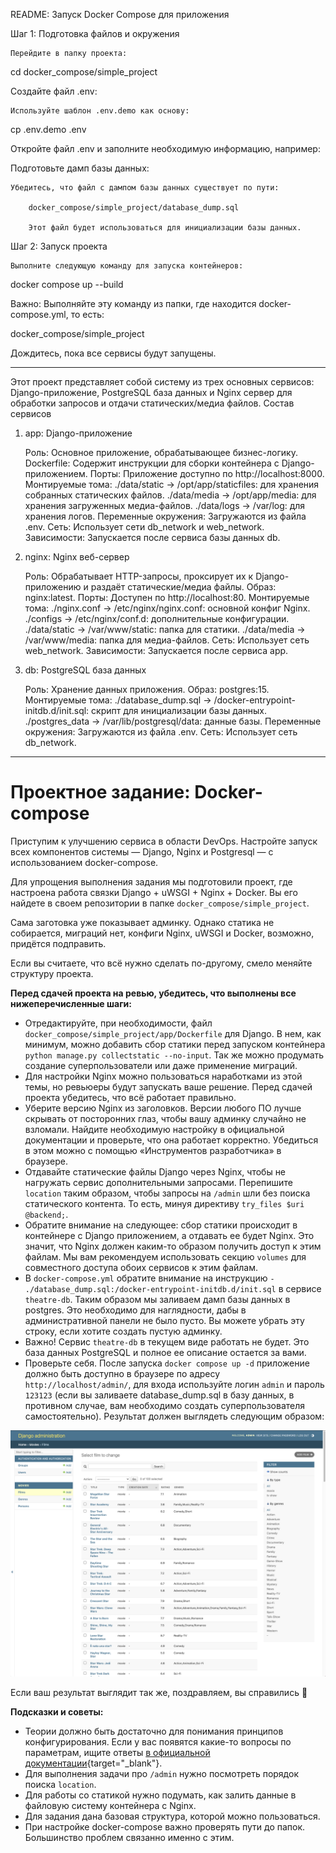 README: Запуск Docker Compose для приложения


Шаг 1: Подготовка файлов и окружения

    Перейдите в папку проекта:

cd docker_compose/simple_project

Создайте файл .env:

    Используйте шаблон .env.demo как основу:

cp .env.demo .env

Откройте файл .env и заполните необходимую информацию, например:

Подготовьте дамп базы данных:

    Убедитесь, что файл с дампом базы данных существует по пути:

        docker_compose/simple_project/database_dump.sql

        Этот файл будет использоваться для инициализации базы данных.

Шаг 2: Запуск проекта

    Выполните следующую команду для запуска контейнеров:

docker compose up --build

Важно: Выполняйте эту команду из папки, где находится docker-compose.yml, то есть:

docker_compose/simple_project

Дождитесь, пока все сервисы будут запущены.


---------------------------
Этот проект представляет собой систему из трех основных сервисов: Django-приложение, PostgreSQL база данных и Nginx сервер для обработки запросов и отдачи статических/медиа файлов.
Состав сервисов
1. app: Django-приложение

    Роль: Основное приложение, обрабатывающее бизнес-логику.
    Dockerfile: Содержит инструкции для сборки контейнера с Django-приложением.
    Порты:
        Приложение доступно по http://localhost:8000.
    Монтируемые тома:
        ./data/static → /opt/app/staticfiles: для хранения собранных статических файлов.
        ./data/media → /opt/app/media: для хранения загруженных медиа-файлов.
        ./data/logs → /var/log: для хранения логов.
    Переменные окружения: Загружаются из файла .env.
    Сеть:
        Использует сети db_network и web_network.
    Зависимости:
        Запускается после сервиса базы данных db.

2. nginx: Nginx веб-сервер

    Роль: Обрабатывает HTTP-запросы, проксирует их к Django-приложению и раздаёт статические/медиа файлы.
    Образ: nginx:latest.
    Порты:
        Доступен по http://localhost:80.
    Монтируемые тома:
        ./nginx.conf → /etc/nginx/nginx.conf: основной конфиг Nginx.
        ./configs → /etc/nginx/conf.d: дополнительные конфигурации.
        ./data/static → /var/www/static: папка для статики.
        ./data/media → /var/www/media: папка для медиа-файлов.
    Сеть:
        Использует сеть web_network.
    Зависимости:
        Запускается после сервиса app.

3. db: PostgreSQL база данных

    Роль: Хранение данных приложения.
    Образ: postgres:15.
    Монтируемые тома:
        ./database_dump.sql → /docker-entrypoint-initdb.d/init.sql: скрипт для инициализации базы данных.
        ./postgres_data → /var/lib/postgresql/data: данные базы.
    Переменные окружения:
        Загружаются из файла .env.
    Сеть:
        Использует сеть db_network.



----------------------

# Проектное задание: Docker-compose

Приступим к улучшению сервиса в области DevOps. Настройте запуск всех компонентов системы — Django, Nginx и Postgresql — с использованием docker-compose.

Для упрощения выполнения задания мы подготовили проект, где настроена работа связки Django + uWSGI + Nginx + Docker. Вы его найдете в своем репозитории в папке `docker_compose/simple_project`.

Сама заготовка уже показывает админку. Однако статика не собирается, миграций нет, конфиги Nginx, uWSGI и Docker, возможно, придётся подправить.

Если вы считаете, что всё нужно сделать по-другому, смело меняйте структуру проекта.

**Перед сдачей проекта на ревью, убедитесь, что выполнены все нижеперечисленные шаги:**

- Отредактируйте, при необходимости, файл `docker_compose/simple_project/app/Dockerfile` для Django. В нем, как минимум, можно добавить сбор статики перед запуском контейнера `python manage.py collectstatic --no-input`. Так же можно продумать создание суперпользователи или даже применение миграций.
- Для настройки Nginx можно пользоваться наработками из этой темы, но ревьюеры будут запускать ваше решение. Перед сдачей проекта убедитесь, что всё работает правильно.
- Уберите версию Nginx из заголовков. Версии любого ПО лучше скрывать от посторонних глаз, чтобы вашу админку случайно не взломали. Найдите необходимую настройку в официальной документации и проверьте, что она работает корректно. Убедиться в этом можно с помощью «Инструментов разработчика» в браузере.
- Отдавайте статические файлы Django через Nginx, чтобы не нагружать сервис дополнительными запросами. Перепишите `location` таким образом, чтобы запросы на `/admin` шли без поиска статического контента. То есть, минуя директиву `try_files $uri @backend;`.
- Обратите внимание на следующее: сбор статики происходит в контейнере с Django приложением, а отдавать ее будет Nginx. Это значит, что Nginx должен каким-то образом получить доступ к этим файлам. Мы вам рекомендуем использовать секцию `volumes` для совместного доступа обоих сервисов к этим файлам.
- В `docker-compose.yml` обратите внимание на инструкцию `- ./database_dump.sql:/docker-entrypoint-initdb.d/init.sql` в сервисе `theatre-db`. Таким образом мы заливаем дамп базы данных в postgres. Это необходимо для наглядности, дабы в административной панели не было пусто. Вы можете убрать эту строку, если хотите создать пустую админку. 
- Важно! Сервис `theatre-db` в текущем виде работать не будет. Это база данных PostgreSQL и полное ее описание остается за вами.
- Проверьте себя. После запуска `docker compose up -d` приложение должно быть доступно в браузере по адресу `http://localhost/admin/`, для входа используйте логин `admin` и пароль `123123` (если вы заливаете database_dump.sql в базу данных, в противном случае, вам необходимо создать суперпользователя самостоятельно). Результат должен выглядеть следующим образом:

![image](django_example.png)

Если ваш результат выглядит так же, поздравляем, вы справились 🎉

**Подсказки и советы:**

- Теории должно быть достаточно для понимания принципов конфигурирования. Если у вас появятся какие-то вопросы по параметрам, ищите ответы [в официальной документации](https://nginx.org/ru/){target="_blank"}.
- Для выполнения задачи про `/admin` нужно посмотреть порядок поиска `location`.
- Для работы со статикой нужно подумать, как залить данные в файловую систему контейнера с Nginx.
- Для задания дана базовая структура, которой можно пользоваться.
- При настройке docker-compose важно проверять пути до папок. Большинство проблем связанно именно с этим.

